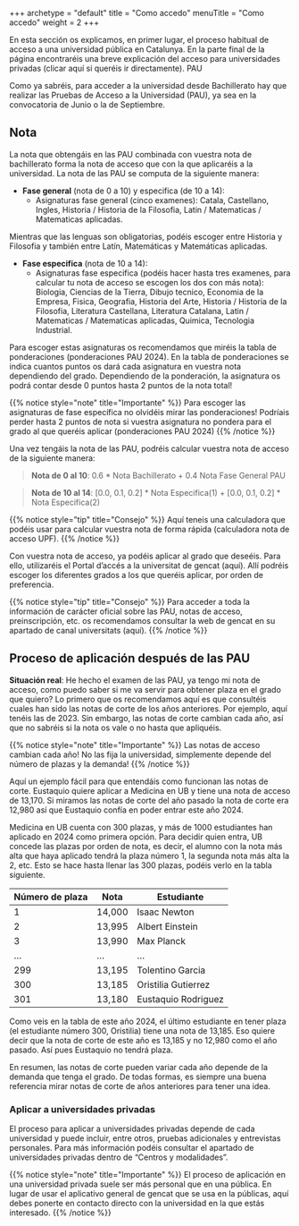 +++
archetype = "default"
title = "Como accedo"
menuTitle = "Como accedo"
weight = 2
+++

En esta sección os explicamos, en primer lugar, el proceso habitual de acceso a una universidad pública en Catalunya.  En la parte final de la página encontraréis una breve explicación del acceso para universidades privadas (clicar aquí si queréis ir directamente). 
PAU

Como ya sabréis, para acceder a la universidad desde Bachillerato hay que realizar las Pruebas de Acceso a la Universidad (PAU), ya sea en la convocatoria de Junio o la de Septiembre.

## Nota 
La nota que obtengáis en las PAU combinada con vuestra nota de bachillerato forma la nota de acceso que con la que aplicaréis a la universidad. 
La nota de las PAU se computa de la siguiente manera:

-	**Fase general** (nota de 0 a 10) y especifica (de 10 a 14):
    -	Asignaturas fase general (cinco examenes): Catala, Castellano, Ingles, Historia / Historia de la Filosofia, Latin / Matematicas / Matematicas aplicadas. 


Mientras que las lenguas son obligatorias, podéis escoger entre Historia y Filosofia y también entre Latín, Matemáticas y Matemáticas aplicadas.
- **Fase especifica** (nota de 10 a 14):
    -	Asignaturas fase especifica (podéis hacer hasta tres examenes, para calcular tu nota de acceso se escogen los dos con más nota): Biologia, Ciencias de la Tierra, Dibujo tecnico, Economia de la Empresa, Fisica, Geografia, Historia del Arte, Historia / Historia de la Filosofia, Literatura Castellana, Literatura Catalana, Latin / Matematicas / Matematicas aplicadas, Quimica, Tecnologia Industrial.

Para escoger estas asignaturas os recomendamos que miréis la tabla de ponderaciones (ponderaciones PAU 2024). En la tabla de ponderaciones se indica cuantos puntos os dará cada asignatura en vuestra nota dependiendo del grado. Dependiendo de la ponderación, la asignatura os podrá contar desde 0 puntos hasta 2 puntos de la nota total!

{{% notice style="note" title="Importante" %}}
Para escoger las asignaturas de fase específica no olvidéis mirar las ponderaciones! Podríais perder hasta 2 puntos de nota si vuestra asignatura no pondera para el grado al que queréis aplicar (ponderaciones PAU 2024)
{{% /notice %}}


Una vez tengáis la nota de las PAU, podréis calcular vuestra nota de acceso de la siguiente manera:
> **Nota de 0 al 10**: 0.6 * Nota Bachillerato + 0.4 Nota Fase General PAU

> **Nota de 10 al 14**: [0.0, 0.1, 0.2] * Nota Especifica(1) + [0.0, 0.1, 0.2] * Nota Especifica(2)

{{% notice style="tip" title="Consejo" %}}
Aquí teneis una calculadora que podéis usar para calcular vuestra nota de forma rápida (calculadora nota de acceso UPF). 
{{% /notice %}}

Con vuestra nota de acceso, ya podéis aplicar al grado que deseéis. Para ello, utilizaréis el Portal d’accés a la universitat de gencat (aquí). Allí podréis escoger los diferentes grados a los que queréis aplicar, por orden de preferencia.

{{% notice style="tip" title="Consejo" %}}
Para acceder a toda la información de carácter oficial sobre las PAU, notas de acceso, preinscripción, etc. os recomendamos consultar la web de gencat en su apartado de canal universitats (aquí). 
{{% /notice %}}



## Proceso de aplicación después de las PAU

**Situación real**: He hecho el examen de las PAU, ya tengo mi nota de acceso, como puedo saber si me va servir para obtener plaza en el grado que quiero? Lo primero que os recomendamos aquí es que consultéis cuales han sido las notas de corte de los años anteriores. Por ejemplo, aquí tenéis las de 2023. Sin embargo, las notas de corte cambian cada año, así que no sabréis si la nota os vale o no hasta que apliquéis.

{{% notice style="note" title="Importante" %}}
Las notas de acceso cambian cada año! No las fija la universidad, simplemente depende del número de plazas y la demanda!
{{% /notice %}}

Aquí un ejemplo fácil para que entendáis como funcionan las notas de corte. Eustaquio quiere aplicar a Medicina en UB y tiene una nota de acceso de 13,170. Si miramos las notas de corte del año pasado la nota de corte era 12,980 así que Eustaquio confía en poder entrar este año 2024.

Medicina en UB cuenta con 300 plazas, y más de 1000 estudiantes han aplicado en 2024 como primera opción. Para decidir quien entra, UB concede las plazas por orden de nota, es decir, el alumno con la nota más alta que haya aplicado tendrá la plaza número 1, la segunda nota más alta la 2, etc. Esto se hace hasta llenar las 300 plazas, podéis verlo en la tabla siguiente. 

| Número de plaza | Nota   | Estudiante          |
| --              | --     | --                  |
| 1               | 14,000 | Isaac Newton        |
| 2               | 13,995 | Albert Einstein     |
| 3               | 13,990 | Max Planck          |
| …               | …      | …                   |
| 299             | 13,195 | Tolentino Garcia    |
| 300             | 13,185 | Oristilia Gutierrez |
| 301             | 13,180 | Eustaquio Rodriguez |


Como veis en la tabla de este año 2024, el último estudiante en tener plaza (el estudiante número 300, Oristilia) tiene una nota de 13,185. Eso quiere decir que la nota de corte de este año es 13,185 y no 12,980 como el año pasado. Así pues Eustaquio no tendrá plaza. 

En resumen, las notas de corte pueden variar cada año depende de la demanda que tenga el grado. De todas formas, es siempre una buena referencia mirar notas de corte de años anteriores para tener una idea. 

### Aplicar a universidades privadas

El proceso para aplicar a universidades privadas depende de cada universidad y puede incluir, entre otros, pruebas adicionales y entrevistas personales. Para más información podéis consultar el apartado de universidades privadas dentro de “Centros y modalidades”.


{{% notice style="note" title="Importante" %}}
El proceso de aplicación en una universidad privada suele ser más personal que en una pública. En lugar de usar el aplicativo general de gencat que se usa en la públicas, aquí debes ponerte en contacto directo con la universidad en la que estás interesado. 
{{% /notice %}}


